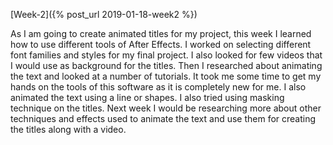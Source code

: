 [Week-2]({% post_url 2019-01-18-week2 %})

As I am going to create animated titles for my project, this week I learned how to use different tools of After Effects. I worked on selecting different font families and styles for my final project. I also looked for few videos that I would use as background for the titles. Then I researched about animating the text and looked at a number of tutorials. It took me some time to get my hands on the tools of this software as it is completely new for me. I also animated the text using a line or shapes. I also tried using masking technique on the titles. 
Next week I would be researching more about other techniques and effects used to animate the text and use them for creating the titles along with a video.

